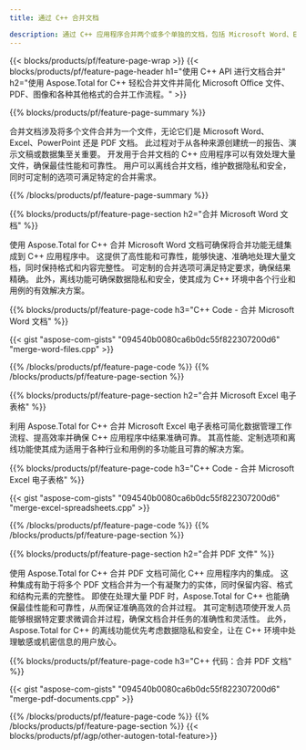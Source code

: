 ```yaml
---
title: 通过 C++ 合并文档 

description: 通过 C++ 应用程序合并两个或多个单独的文档，包括 Microsoft Word、Excel、PowerPoint、PDF 和图像。 通过应用程序在线测试合并结果。
---
```


{{< blocks/products/pf/feature-page-wrap >}}
{{< blocks/products/pf/feature-page-header h1="使用 C++ API 进行文档合并" h2="使用 Aspose.Total for C++ 轻松合并文件并简化 Microsoft Office 文件、PDF、图像和各种其他格式的合并工作流程。" >}}

{{% blocks/products/pf/feature-page-summary %}}

合并文档涉及将多个文件合并为一个文件，无论它们是 Microsoft Word、Excel、PowerPoint 还是 PDF 文档。 此过程对于从各种来源创建统一的报告、演示文稿或数据集至关重要。 开发用于合并文档的 C++ 应用程序可以有效处理大量文件，确保最佳性能和可靠性。 用户可以离线合并文档，维护数据隐私和安全，同时可定制的选项可满足特定的合并需求。 

{{% /blocks/products/pf/feature-page-summary  %}}

{{% blocks/products/pf/feature-page-section  h2="合并 Microsoft Word 文档" %}}

使用 Aspose.Total for C++ 合并 Microsoft Word 文档可确保将合并功能无缝集成到 C++ 应用程序中。 这提供了高性能和可靠性，能够快速、准确地处理大量文档，同时保持格式和内容完整性。 可定制的合并选项可满足特定要求，确保结果精确。 此外，离线功能可确保数据隐私和安全，使其成为 C++ 环境中各个行业和用例的有效解决方案。


{{% blocks/products/pf/feature-page-code h3="C++ Code - 合并 Microsoft Word 文档" %}}

{{< gist "aspose-com-gists" "094540b0080ca6b0dc55f822307200d6" "merge-word-files.cpp" >}}

{{% /blocks/products/pf/feature-page-code  %}}
{{% /blocks/products/pf/feature-page-section %}}

{{% blocks/products/pf/feature-page-section  h2="合并 Microsoft Excel 电子表格" %}}

利用 Aspose.Total for C++ 合并 Microsoft Excel 电子表格可简化数据管理工作流程、提高效率并确保 C++ 应用程序中结果准确可靠。 其高性能、定制选项和离线功能使其成为适用于各种行业和用例的多功能且可靠的解决方案。


{{% blocks/products/pf/feature-page-code h3="C++ Code - 合并 Microsoft Excel 电子表格" %}}

{{< gist "aspose-com-gists" "094540b0080ca6b0dc55f822307200d6" "merge-excel-spreadsheets.cpp" >}}

{{% /blocks/products/pf/feature-page-code  %}}
{{% /blocks/products/pf/feature-page-section %}}


{{% blocks/products/pf/feature-page-section  h2="合并 PDF 文件" %}}

使用 Aspose.Total for C++ 合并 PDF 文档可简化 C++ 应用程序内的集成。 这种集成有助于将多个 PDF 文档合并为一个有凝聚力的实体，同时保留内容、格式和结构元素的完整性。 即使在处理大量 PDF 时，Aspose.Total for C++ 也能确保最佳性能和可靠性，从而保证准确高效的合并过程。 其可定制选项使开发人员能够根据特定要求微调合并过程，确保文档合并任务的准确性和灵活性。 此外，Aspose.Total for C++ 的离线功能优先考虑数据隐私和安全，让在 C++ 环境中处理敏感或机密信息的用户放心。

{{% blocks/products/pf/feature-page-code h3="C++ 代码：合并 PDF 文档" %}}

{{< gist "aspose-com-gists" "094540b0080ca6b0dc55f822307200d6" "merge-pdf-documents.cpp" >}}

{{% /blocks/products/pf/feature-page-code  %}}
{{% /blocks/products/pf/feature-page-section %}}
{{< blocks/products/pf/agp/other-autogen-total-feature>}}